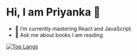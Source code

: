 # Hi, I am Priyanka 🤠

- 🌱 I’m currently mastering React and JavaScript
- 💬 Ask me about books I am reading

[![Top Langs](https://github-readme-stats.vercel.app/api/top-langs/?username=goanpixie&layout=compact?count_private=true?hide=ruby)](https://github.com/goanpixie/github-readme-stats)

